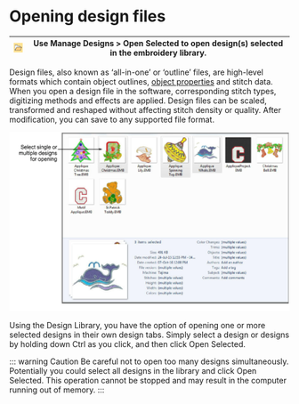 # Opening design files

| ![OpenSelected.png](assets/OpenSelected.png) | Use Manage Designs > Open Selected to open design(s) selected in the embroidery library. |
| -------------------------------------------- | ---------------------------------------------------------------------------------------- |

Design files, also known as ‘all-in-one’ or ‘outline’ files, are high-level formats which contain object outlines, [object properties](../../glossary/glossary#object-properties) and stitch data. When you open a design file in the software, corresponding stitch types, digitizing methods and effects are applied. Design files can be scaled, transformed and reshaped without affecting stitch density or quality. After modification, you can save to any supported file format.

![DesignLibrarySelectMultiples.png](assets/DesignLibrarySelectMultiples.png)

Using the Design Library, you have the option of opening one or more selected designs in their own design tabs. Simply select a design or designs by holding down Ctrl as you click, and then click Open Selected.

::: warning Caution
Be careful not to open too many designs simultaneously. Potentially you could select all designs in the library and click Open Selected. This operation cannot be stopped and may result in the computer running out of memory.
:::
